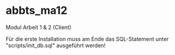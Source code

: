 # abbts_ma12
Modul Arbeit 1 & 2 (Client)

Für die erste Installation muss am Ende das SQL-Statement unter "scripts/init_db.sql" ausgeführt werden!